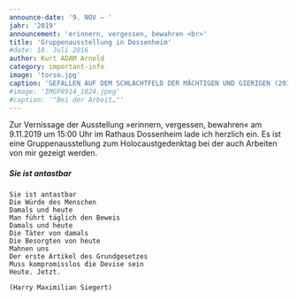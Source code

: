 ```yaml
---
announce-date: '9. NOV – '
jahr: '2019'
announcement: 'erinnern, vergessen, bewahren <br>'
title: 'Gruppenausstellung in Dossenheim'
#date: 18. Juli 2016
author: Kurt ADAM Arnold
category: important-info
image: 'torso.jpg'
caption: 'GEFALLEN AUF DEM SCHLACHTFELD DER MÄCHTIGEN UND GIERIGEN (2016), gearbeitet aus drei mitteinander verbundenen Fichtestämmen'
#image: 'IMGP8914_1024.jpeg'
#caption: '"Bei der Arbeit…"'
---
```


Zur Vernissage der Ausstellung »erinnern, vergessen, bewahren« am 9.11.2019 um 15:00 Uhr im Rathaus Dossenheim lade ich herzlich ein. Es ist eine Gruppen&shy;ausstellung zum Holocaust&shy;gedenktag bei der auch Arbeiten von mir gezeigt werden.

##### Sie ist antastbar<style> display:inline-block; </style>

```
Sie ist antastbar
Die Würde des Menschen
Damals und heute
Man führt täglich den Beweis 
Damals und heute
Die Täter von damals
Die Besorgten von heute
Mahnen uns
Der erste Artikel des Grundgesetzes 
Muss kompromisslos die Devise sein 
Heute. Jetzt.

(Harry Maximilian Siegert)
```
